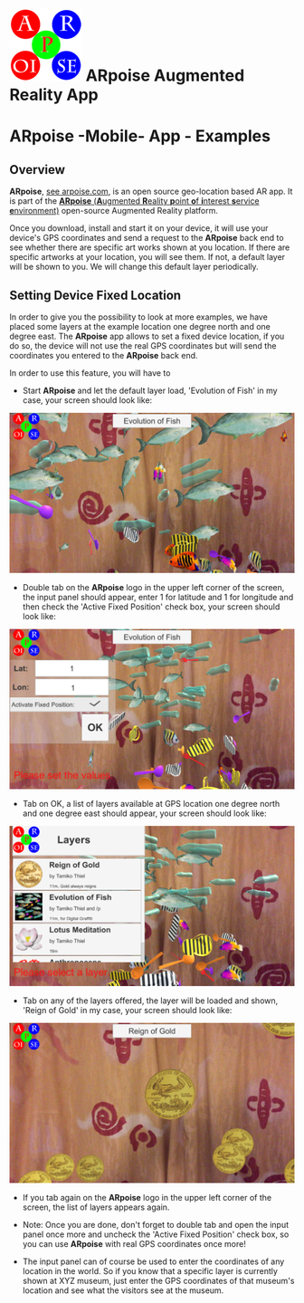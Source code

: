 # ![ARpoise Logo](/images/arpoise_logo_rgb-128.png) ARpoise Augmented Reality App
# ARpoise -Mobile- App - Examples

## Overview
**ARpoise**, [see arpoise.com](https://arpoise.com), is an open source geo-location based AR app.
It is part of the [**ARpoise** (**A**ugmented **R**eality **p**oint **o**f **i**nterest **s**ervice **e**nvironment)](https://arpoise.com/) open-source Augmented Reality platform.

Once you download, install and start it on your device, it will use your
device's GPS coordinates and send a request to the **ARpoise** back end to see whether there are specific art works
shown at you location. If there are specific artworks at your location, you will see them. If not, a default layer will
be shown to you. We will change this default layer periodically.
## Setting Device Fixed Location
In order to give you the possibility to look at more examples, we have placed some layers
at the example location one degree north and one degree east.
The **ARpoise** app allows to set a fixed device location, if you do so, the device will not use the real GPS coordinates
but will send the coordinates you entered to the **ARpoise** back end.

In order to use this feature, you will have to

- Start **ARpoise** and let the default layer load, 'Evolution of Fish' in my case, your screen should look like:

![ARpoiseExamples1](/images/ARpoiseExamples1.PNG)

- Double tab on the **ARpoise** logo in the upper left corner of the screen, the input panel should appear, enter 1 for latitude and 1 for longitude and then check the 'Active Fixed Position' check box, your screen should look like:

![ARpoiseExamples2](/images/ARpoiseExamples2.PNG)

- Tab on OK, a list of layers available at GPS location one degree north and one degree east should appear, your screen should look like:

![ARpoiseExamples3](/images/ARpoiseExamples3.PNG)

- Tab on any of the layers offered, the layer will be loaded and shown, 'Reign of Gold' in my case, your screen should look like:

![ARpoiseExamples4](/images/ARpoiseExamples4.PNG)

- If you tab again on the **ARpoise** logo in the upper left corner of the screen, the list of layers appears again.

- Note: Once you are done, don't forget to double tab and open the input panel once more and uncheck the 'Active Fixed Position' check box, so you can use **ARpoise** with real GPS coordinates once more!

- The input panel can of course be used to enter the coordinates of any location in the world. So if you know that a specific layer is currently shown at XYZ museum, just enter the GPS coordinates of that museum's location and see what the visitors see at the museum.
